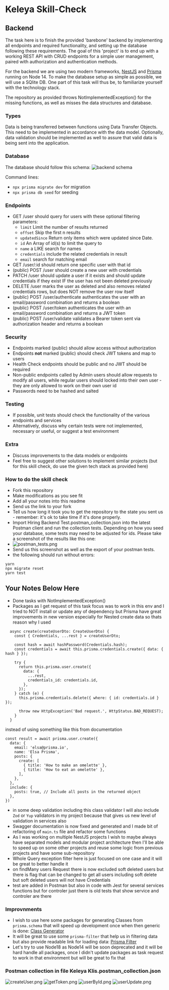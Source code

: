 # Keleya Skill-Check

## Backend

The task here is to finish the provided 'barebone' backend by implementing all endpoints and required functionality, and setting up the database following these requirements. The goal of this 'project' is to end up with a working REST API with CRUD endpoints for a simple user management, paired with authorization and authentication methods.

For the backend we are using two modern frameworks, [NestJS](https://docs.nestjs.com/) and [Prisma](https://www.prisma.io/docs/getting-started) running on Node 14. To make the database setup as simple as possible, we will use a SQlite DB. One part of this task will thus be, to familiarize yourself with the technology stack.

The repository as provided throws NotImplementedException() for the missing functions, as well as misses the data structures and database.

### Types

Data is being transferred between functions using Data Transfer Objects. This need to be implemented in accordance with the data model. Optionally, data validation should be implemented as well to assure that valid data is being sent into the application.

### Database

The database should follow this schema:
![backend schema](backend_schema.png)

Command lines:

- `npx prisma migrate dev` for migration
- `npx prisma db seed` for seeding

### Endpoints

- GET /user should query for users with these optional filtering parameters:
  - `limit` Limit the number of results returned
  - `offset` Skip the first n results
  - `updatedSince` Return only items which were updated since Date.
  - `id` An Array of id(s) to limit the query to
  - `name` a LIKE search for names
  - `credentials` include the related credentials in result
  - `email` search for matching email
- GET /user/:id should return one specific user with that id
- (public) POST /user should create a new user with credentials
- PATCH /user should update a user if it exists and should update credentials if they exist IF the user has not been deleted previously
- DELETE /user marks the user as deleted and also removes related credentials rows, but does NOT remove the user row itself
- (public) POST /user/authenticate authenticates the user with an email/password combination and returns a boolean
- (public) POST /user/token authenticates the user with an email/password combination and returns a JWT token
- (public) POST /user/validate validates a Bearer token sent via authorization header and returns a boolean

### Security

- Endpoints marked (public) should allow access without authorization
- Endpoints **not** marked (public) should check JWT tokens and map to users
- Health Check endpoints should be public and no JWT should be required
- Non-public endpoints called by Admin users should allow requests to modify all users, while regular users should locked into their own user - they are only allowed to work on their own user id
- Passwords need to be hashed and salted

### Testing

- If possible, unit tests should check the functionality of the various endpoints and services
- Alternatively, discuss why certain tests were not implemented, necessary or useful, or suggest a test environment

### Extra

- Discuss improvements to the data models or endpoints
- Feel free to suggest other solutions to implement similar projects (but for this skill check, do use the given tech stack as provided here)

### How to do the skill check

- Fork this repository
- Make modifications as you see fit
- Add all your notes into this readme
- Send us the link to your fork
- Tell us how long it took you to get the repository to the state you sent us - remember: it's ok to take time if it's done properly.
- Import Hiring Backend Test.postman_collection.json into the latest Postman client and run the collection tests. Depending on how you seed your database, some tests may need to be adjusted for ids. Please take a screenshot of the results like this one:
- ![postman_tests.png](postman_tests.png)
- Send us this screenshot as well as the export of your postman tests.
- the following should run without errors:
```
yarn
npx migrate reset
yarn test
```

## Your Notes Below Here

- Done tasks with NotImplementedException()
- Packages as I get request of this task focus was to work in this env and I tried to NOT install or update any of dependency but Prisma have great improvements in new version especially for Nested create data so thats reason why I used 
```
  async create(createUserDto: CreateUserDto) {
    const { Credentials, ...rest } = createUserDto;

    const hash = await hashPassword(Credentials.hash);
    const credentials = await this.prisma.credentials.create({ data: { hash } });

    try {
      return this.prisma.user.create({
        data: {
          ...rest,
          credentials_id: credentials.id,
        },
      });
    } catch (e) {
      this.prisma.credentials.delete({ where: { id: credentials.id } });

      throw new HttpException('Bad request.', HttpStatus.BAD_REQUEST);
    }
  }
```
instead of using something like this from documentation
```
const result = await prisma.user.create({
  data: {
    email: 'elsa@prisma.io',
    name: 'Elsa Prisma',
    posts: {
      create: [
        { title: 'How to make an omelette' },
        { title: 'How to eat an omelette' },
      ],
    },
  },
  include: {
    posts: true, // Include all posts in the returned object
  },
})
```
- in some deep validation including this class validator I will also include `Zod` or `Yup` validators in my project because that gives us new level of validation in services also
- Swagger documentation is now fixed and generated and I made bit of refactoring of `main.ts` file and refactor some functions
- As I was working on multiple NestJS projects I wish to maybe always have separated models and modular project architecture then I'll be able to speed up on some other projects and reuse some logic from previous projects and have some sub-repository
- Whole Query exception filter here is just focused on one case and it will be great to better handle it
- on findMany users Request there is now excluded soft deleted users but there is flag that can be changed to get all users including soft delete but soft deleted users will not have Credentials
- test are added in Postman but also in code with Jest for several services functions but for controler just there is old tests that show service and controler are there

### Improvnments

- I wish to use here some packages for generating Classes from `prisma.schema` that will speed up development once when then generic is done: [Class Generator]("https://www.npmjs.com/package/prisma-class-generator")
- It will be great to use some `prisma-filter` that help us in filtering data but also provide readable link for loading data: [Prisma Filter]("https://github.com/chax-at/prisma-filter")
- Let's try to use Node18 as Node14 will be soon deprecated and it will be hard handle all packages, once I didn't update packages as task request to work in that environment but will be great to fix that

### Postman collection in file Keleya Klis.postman_collection.json

 ![createUser.png](/postman_test_picture/createUser.png)
 ![getToken.png](/postman_test_picture/getToken.png)
 ![userById.png](/postman_test_picture/userById.png)
 ![userUpdate.png](/postman_test_picture/userUpdate.png)
